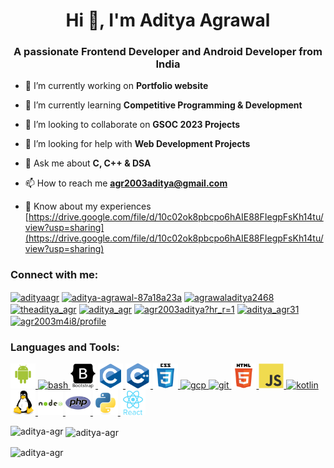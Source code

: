 <h1 align="center">Hi 👋, I'm Aditya Agrawal</h1>
<h3 align="center">A passionate Frontend Developer and Android Developer from India</h3>

- 🔭 I’m currently working on **Portfolio website**

- 🌱 I’m currently learning **Competitive Programming & Development**

- 👯 I’m looking to collaborate on **GSOC 2023 Projects**

- 🤝 I’m looking for help with **Web Development Projects**

- 💬 Ask me about **C, C++ & DSA**

- 📫 How to reach me **agr2003aditya@gmail.com**

- 📄 Know about my experiences [https://drive.google.com/file/d/10c02ok8pbcpo6hAIE88FIegpFsKh14tu/view?usp=sharing](https://drive.google.com/file/d/10c02ok8pbcpo6hAIE88FIegpFsKh14tu/view?usp=sharing)

<h3 align="left">Connect with me:</h3>
<p align="left">
<a href="https://dev.to/adityaagr" target="blank"><img align="center" src="https://raw.githubusercontent.com/rahuldkjain/github-profile-readme-generator/master/src/images/icons/Social/devto.svg" alt="adityaagr" height="30" width="40" /></a>
<a href="https://linkedin.com/in/aditya-agrawal-87a18a23a" target="blank"><img align="center" src="https://raw.githubusercontent.com/rahuldkjain/github-profile-readme-generator/master/src/images/icons/Social/linked-in-alt.svg" alt="aditya-agrawal-87a18a23a" height="30" width="40" /></a>
<a href="https://codesandbox.com/agrawaladitya2468" target="blank"><img align="center" src="https://raw.githubusercontent.com/rahuldkjain/github-profile-readme-generator/master/src/images/icons/Social/codesandbox.svg" alt="agrawaladitya2468" height="30" width="40" /></a>
<a href="https://instagram.com/theaditya_agr" target="blank"><img align="center" src="https://raw.githubusercontent.com/rahuldkjain/github-profile-readme-generator/master/src/images/icons/Social/instagram.svg" alt="theaditya_agr" height="30" width="40" /></a>
<a href="https://www.codechef.com/users/aditya_agr" target="blank"><img align="center" src="https://cdn.jsdelivr.net/npm/simple-icons@3.1.0/icons/codechef.svg" alt="aditya_agr" height="30" width="40" /></a>
<a href="https://www.hackerrank.com/agr2003aditya?hr_r=1" target="blank"><img align="center" src="https://raw.githubusercontent.com/rahuldkjain/github-profile-readme-generator/master/src/images/icons/Social/hackerrank.svg" alt="agr2003aditya?hr_r=1" height="30" width="40" /></a>
<a href="https://www.leetcode.com/aditya_agr31" target="blank"><img align="center" src="https://raw.githubusercontent.com/rahuldkjain/github-profile-readme-generator/master/src/images/icons/Social/leet-code.svg" alt="aditya_agr31" height="30" width="40" /></a>
<a href="https://auth.geeksforgeeks.org/user/agr2003m4i8/profile" target="blank"><img align="center" src="https://raw.githubusercontent.com/rahuldkjain/github-profile-readme-generator/master/src/images/icons/Social/geeks-for-geeks.svg" alt="agr2003m4i8/profile" height="30" width="40" /></a>
</p>

<h3 align="left">Languages and Tools:</h3>
<p align="left"> <a href="https://developer.android.com" target="_blank" rel="noreferrer"> <img src="https://raw.githubusercontent.com/devicons/devicon/master/icons/android/android-original-wordmark.svg" alt="android" width="40" height="40"/> </a> <a href="https://www.gnu.org/software/bash/" target="_blank" rel="noreferrer"> <img src="https://www.vectorlogo.zone/logos/gnu_bash/gnu_bash-icon.svg" alt="bash" width="40" height="40"/> </a> <a href="https://getbootstrap.com" target="_blank" rel="noreferrer"> <img src="https://raw.githubusercontent.com/devicons/devicon/master/icons/bootstrap/bootstrap-plain-wordmark.svg" alt="bootstrap" width="40" height="40"/> </a> <a href="https://www.cprogramming.com/" target="_blank" rel="noreferrer"> <img src="https://raw.githubusercontent.com/devicons/devicon/master/icons/c/c-original.svg" alt="c" width="40" height="40"/> </a> <a href="https://www.w3schools.com/cpp/" target="_blank" rel="noreferrer"> <img src="https://raw.githubusercontent.com/devicons/devicon/master/icons/cplusplus/cplusplus-original.svg" alt="cplusplus" width="40" height="40"/> </a> <a href="https://www.w3schools.com/css/" target="_blank" rel="noreferrer"> <img src="https://raw.githubusercontent.com/devicons/devicon/master/icons/css3/css3-original-wordmark.svg" alt="css3" width="40" height="40"/> </a> <a href="https://cloud.google.com" target="_blank" rel="noreferrer"> <img src="https://www.vectorlogo.zone/logos/google_cloud/google_cloud-icon.svg" alt="gcp" width="40" height="40"/> </a> <a href="https://git-scm.com/" target="_blank" rel="noreferrer"> <img src="https://www.vectorlogo.zone/logos/git-scm/git-scm-icon.svg" alt="git" width="40" height="40"/> </a> <a href="https://www.w3.org/html/" target="_blank" rel="noreferrer"> <img src="https://raw.githubusercontent.com/devicons/devicon/master/icons/html5/html5-original-wordmark.svg" alt="html5" width="40" height="40"/> </a> <a href="https://developer.mozilla.org/en-US/docs/Web/JavaScript" target="_blank" rel="noreferrer"> <img src="https://raw.githubusercontent.com/devicons/devicon/master/icons/javascript/javascript-original.svg" alt="javascript" width="40" height="40"/> </a> <a href="https://kotlinlang.org" target="_blank" rel="noreferrer"> <img src="https://www.vectorlogo.zone/logos/kotlinlang/kotlinlang-icon.svg" alt="kotlin" width="40" height="40"/> </a> <a href="https://www.linux.org/" target="_blank" rel="noreferrer"> <img src="https://raw.githubusercontent.com/devicons/devicon/master/icons/linux/linux-original.svg" alt="linux" width="40" height="40"/> </a> <a href="https://nodejs.org" target="_blank" rel="noreferrer"> <img src="https://raw.githubusercontent.com/devicons/devicon/master/icons/nodejs/nodejs-original-wordmark.svg" alt="nodejs" width="40" height="40"/> </a> <a href="https://www.php.net" target="_blank" rel="noreferrer"> <img src="https://raw.githubusercontent.com/devicons/devicon/master/icons/php/php-original.svg" alt="php" width="40" height="40"/> </a> <a href="https://www.python.org" target="_blank" rel="noreferrer"> <img src="https://raw.githubusercontent.com/devicons/devicon/master/icons/python/python-original.svg" alt="python" width="40" height="40"/> </a> <a href="https://reactjs.org/" target="_blank" rel="noreferrer"> <img src="https://raw.githubusercontent.com/devicons/devicon/master/icons/react/react-original-wordmark.svg" alt="react" width="40" height="40"/> </a> </p>

<p><img align="left" src="https://github-readme-stats.vercel.app/api/top-langs?username=aditya-agr&show_icons=true&locale=en&layout=compact" alt="aditya-agr" /></p>

<p>&nbsp;<img align="center" src="https://github-readme-stats.vercel.app/api?username=aditya-agr&show_icons=true&locale=en" alt="aditya-agr" /></p>

<p><img align="center" src="https://github-readme-streak-stats.herokuapp.com/?user=aditya-agr&" alt="aditya-agr" /></p>
